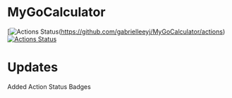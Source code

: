 # MyGoCalculator
[![Actions Status](https://github.com/gabrielleeyj/MyGoCalculator/workflows/workflow/badge.svg)(https://github.com/gabrielleeyj/MyGoCalculator/actions)
[![Actions Status](https://github.com/gabrielleeyj/MyGoCalculator/workflows/README%20Info%20Update/badge.svg)](https://github.com/gabrielleeyj/MyGoCalculator/actions)

# Updates

Added Action Status Badges
